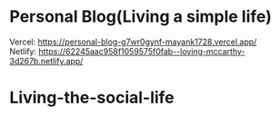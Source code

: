 # Personal Blog(Living a simple life)
Vercel: https://personal-blog-g7wr0gynf-mayank1728.vercel.app/ <br>
Netlify: https://62245aac958f1059575f0fab--loving-mccarthy-3d267b.netlify.app/
# Living-the-social-life
